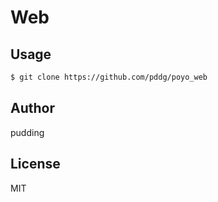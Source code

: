 # Web

## Usage

```sh
$ git clone https://github.com/pddg/poyo_web
```

## Author

pudding

## License

MIT